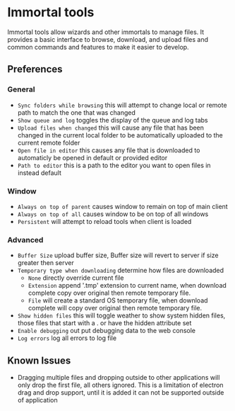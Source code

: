 # Immortal tools

Immortal tools allow wizards and other immortals to manage files. It provides a basic interface to browse, download, and upload files and common commands and features to make it easier to develop.

## Preferences
### General
- `Sync folders while browsing` this will attempt to change local or remote path to match the one that was changed
- `Show queue and log` toggles the display of the queue and log tabs
- `Upload files when changed` this will cause any file that has been changed in the current local folder to be automatically uploaded to the current remote folder
- `Open file in editor` this causes any file that is downloaded to automaticly be opened in default or provided editor
- `Path to editor` this is a path to the editor you want to open files in instead default
### Window
- `Always on top of parent` causes window to remain on top of main client
- `Always on top of all` causes window to be on top of all windows
- `Persistent` will attempt to reload tools when client is loaded
### Advanced
- `Buffer Size` upload buffer size, Buffer size will revert to server if size greater then server
- `Temporary type when downloading` determine how files are downloaded
  - `None` directly override current file
  - `Extension` append '.tmp' extension to current name, when download complete copy over original then remote temporary file.
  - `File` will create a standard OS temporary file, when download complete will copy over original then remote temporary file.
- `Show hidden files` this will toggle weather to show system hidden files, those files that start with a . or have the hidden attribute set
- `Enable debugging` out put debugging data to the web console
- `Log errors` log all errors to log file

## Known Issues
- Dragging multiple files and dropping outside to other applications will only drop the first file, all others ignored. This is a limitation of electron drag and drop support, until it is added it can not be supported outside of application  